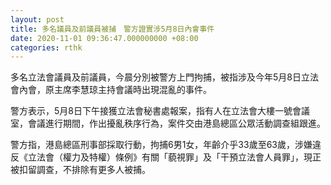 ```yaml
---
layout: post
title: 多名議員及前議員被捕　警方證實涉5月8日內會事件
date: 2020-11-01 09:36:47.000000000 +08:00
categories: rthk
---
```


多名立法會議員及前議員，今晨分別被警方上門拘捕，被指涉及今年5月8日立法會內會，原主席李慧琼主持會議時出現混亂的事件。

警方表示，5月8日下午接獲立法會秘書處報案，指有人在立法會大樓一號會議室，會議進行期間，作出擾亂秩序行為，案件交由港島總區公眾活動調查組跟進。 

警方指，港島總區刑事部採取行動，拘捕6男1女，年齡介乎33歲至63歲，涉嫌違反《立法會（權力及特權）條例》有關「藐視罪」及「干預立法會人員罪」，現正被扣留調查，不排除有更多人被捕。
